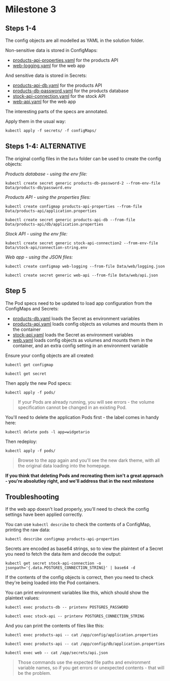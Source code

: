 # Milestone 3

## Steps 1-4

The config objects are all modelled as YAML in the solution folder.

Non-sensitive data is stored in ConfigMaps:

- [products-api-properties.yaml](configMaps/products-api-properties.yaml) for the products API 
- [web-logging.yaml](configMaps/web-logging.yaml) for the web app

And sensitive data is stored in Secrets:

- [products-api-db.yaml](secrets/products-api-db.yaml) for the products API 
- [products-db-password.yaml](secrets/products-db-password.yaml) for the products database 
- [stock-api-connection.yaml](secrets/stock-api-connection.yaml) for the stock API 
- [web-api.yaml](secrets/web-api.yaml) for the web app

The interesting parts of the specs are annotated.

Apply them in the usual way:

```
kubectl apply -f secrets/ -f configMaps/
```

## Steps 1-4: ALTERNATIVE

The original config files in the `Data` folder can be used to create the config objects:

_Products database - using the env file:_

```
kubectl create secret generic products-db-password-2 --from-env-file Data/products-db/password.env
```

_Products API - using the properties files:_

```
kubectl create configmap products-api-properties --from-file Data/products-api/application.properties

kubectl create secret generic products-api-db --from-file Data/products-api/db/application.properties
```

_Stock API - using the env file:_

```
kubectl create secret generic stock-api-connection2 --from-env-file Data/stock-api/connection-string.env
```

_Web app - using the JSON files:_

```
kubectl create configmap web-logging --from-file Data/web/logging.json

kubectl create secret generic web-api --from-file Data/web/api.json
```

## Step 5

The Pod specs need to be updated to load app configuration from the ConfigMaps and Secrets:

- [products-db.yaml](pods/products-db.yaml) loads the Secret as environment variables
- [products-api.yaml](pods/products-api.yaml) loads config objects as volumes and mounts them in the container
- [stock-api.yaml](pods/stock-api.yaml) loads the Secret as environment variables
- [web.yaml](pods/web.yaml) loads config objects as volumes and mounts them in the container, and an extra config setting in an environment variable

Ensure your config objects are all created:

```
kubectl get configmap 

kubectl get secret
```

Then apply the new Pod specs:

```
kubectl apply -f pods/
```

> If your Pods are already running, you will see errors - the volume specification cannot be changed in an existing Pod. 

You'll need to delete the application Pods first - the label comes in handy here:

```
kubectl delete pods -l app=widgetario
```

Then redeploy:

```
kubectl apply -f pods/
```

> Browse to the app again and you'll see the new dark theme, with all the original data loading into the homepage.

**If you think that deleting Pods and recreating them isn't a great approach - you're absolutley right, and we'll address that in the next milestone**

## Troubleshooting

If the web app doesn't load properly, you'll need to check the config settings have been applied correctly.

You can use `kubectl describe` to check the contents of a ConfigMap, printing the raw data:

```
kubectl describe configmap products-api-properties
```

Secrets are encoded as base64 strings, so to view the plaintext of a Secret you need to fetch the data item and decode the output:

```
kubectl get secret stock-api-connection -o jsonpath='{.data.POSTGRES_CONNECTION_STRING}' | base64 -d
```

If the contents of the config objects is correct, then you need to check they're being loaded into the Pod containers.

You can print environment variables like this, which should show the plaintext values:

```
kubectl exec products-db -- printenv POSTGRES_PASSWORD

kubectl exec stock-api -- printenv POSTGRES_CONNECTION_STRING
```

And you can print the contents of files like this:

```
kubectl exec products-api -- cat /app/config/application.properties

kubectl exec products-api -- cat /app/config/db/application.properties

kubectl exec web -- cat /app/secrets/api.json
```

> Those commands use the expected file paths and environment variable names, so if you get errors or unexpected contents - that will be the problem.